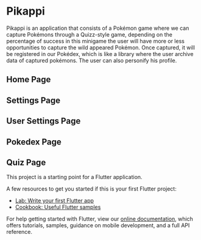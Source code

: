 # Pikappi

Pikappi is an application that consists of a Pokémon game where we can capture Pokémons through a Quizz-style game, depending on the percentage of success in this minigame the user will have more or less opportunities to capture the wild appeared Pokémon. Once captured, it will be registered in our Pokédex,
which is like a library where the user archive data of captured pokémons. The user can also personify his profile.

## Home Page


## Settings Page


## User Settings Page


## Pokedex Page


## Quiz Page


This project is a starting point for a Flutter application.

A few resources to get you started if this is your first Flutter project:

- [Lab: Write your first Flutter app](https://flutter.dev/docs/get-started/codelab)
- [Cookbook: Useful Flutter samples](https://flutter.dev/docs/cookbook)

For help getting started with Flutter, view our
[online documentation](https://flutter.dev/docs), which offers tutorials,
samples, guidance on mobile development, and a full API reference.
